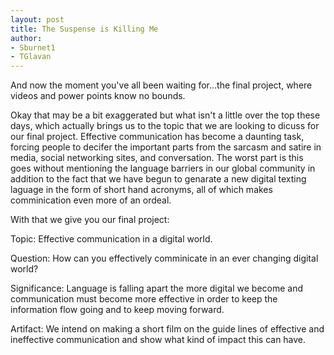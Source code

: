 ```yaml
---
layout: post
title: The Suspense is Killing Me
author:
- Sburnet1
- TGlavan
---
```


And now the moment you've all been waiting for...the final project, where videos and power points know no bounds.

Okay that may be a bit exaggerated but what isn't a little over the top these days, which actually brings us to the topic that we are looking to dicuss for our final project. Effective communication has become a daunting task, forcing people to decifer the important parts from the sarcasm and satire in media, social networking sites, and conversation.  The worst part is this goes without mentioning the language barriers in our global community in addition to the fact that we have begun to genarate a new digital texting laguage in the form of short hand acronyms, all of which makes comminication even more of an ordeal.  

With that we give you our final project:

Topic:
Effective communication in a digital world.

Question:
How can you effectively comminicate in an ever changing digital world?

Significance:
Language is falling apart the more digital we become and communication must become more effective in order to keep the information flow going and to keep moving forward.

Artifact:
We intend on making a short film on the guide lines of effective and ineffective communication and show what kind of impact this can have.


